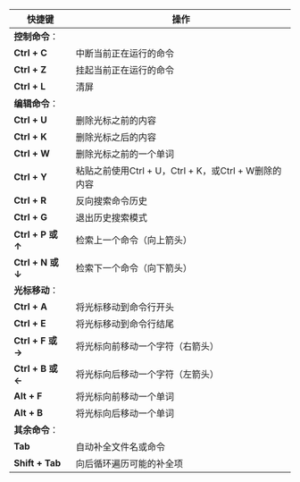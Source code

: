 | 快捷键            | 操作                                                 |
| ----------------- | ---------------------------------------------------- |
| **控制命令**：    |                                                      |
| **Ctrl + C**      | 中断当前正在运行的命令                               |
| **Ctrl + Z**      | 挂起当前正在运行的命令                               |
| **Ctrl + L**      | 清屏                                                 |
| **编辑命令**：    |                                                      |
| **Ctrl + U**      | 删除光标之前的内容                                   |
| **Ctrl + K**      | 删除光标之后的内容                                   |
| **Ctrl + W**      | 删除光标之前的一个单词                               |
| **Ctrl + Y**      | 粘贴之前使用Ctrl + U，Ctrl + K，或Ctrl + W删除的内容 |
| **Ctrl + R**      | 反向搜索命令历史                                     |
| **Ctrl + G**      | 退出历史搜索模式                                     |
| **Ctrl + P 或 ↑** | 检索上一个命令（向上箭头）                           |
| **Ctrl + N 或 ↓** | 检索下一个命令（向下箭头）                           |
| **光标移动**：    |                                                      |
| **Ctrl + A**      | 将光标移动到命令行开头                               |
| **Ctrl + E**      | 将光标移动到命令行结尾                               |
| **Ctrl + F 或 →** | 将光标向前移动一个字符（右箭头）                     |
| **Ctrl + B 或 ←** | 将光标向后移动一个字符（左箭头）                     |
| **Alt + F**       | 将光标向前移动一个单词                               |
| **Alt + B**       | 将光标向后移动一个单词                               |
| **其余命令**：    |                                                      |
| **Tab**           | 自动补全文件名或命令                                 |
| **Shift + Tab**   | 向后循环遍历可能的补全项                             |

